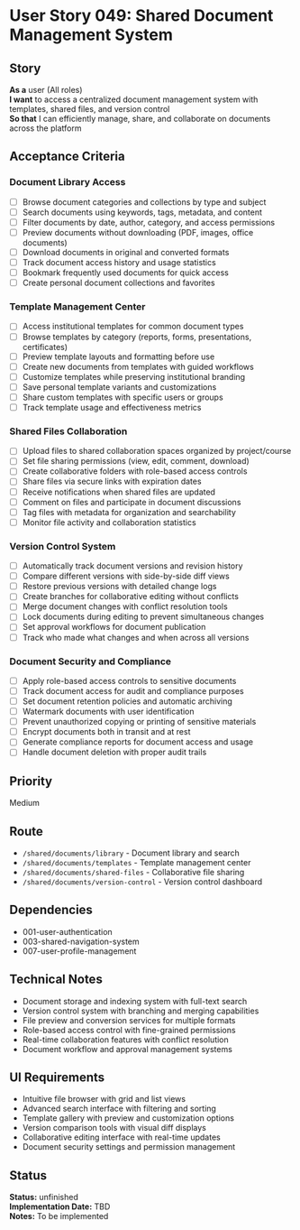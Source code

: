 # User Story 049: Shared Document Management System

## Story
**As a** user (All roles)  
**I want** to access a centralized document management system with templates, shared files, and version control  
**So that** I can efficiently manage, share, and collaborate on documents across the platform

## Acceptance Criteria

### Document Library Access
- [ ] Browse document categories and collections by type and subject
- [ ] Search documents using keywords, tags, metadata, and content
- [ ] Filter documents by date, author, category, and access permissions
- [ ] Preview documents without downloading (PDF, images, office documents)
- [ ] Download documents in original and converted formats
- [ ] Track document access history and usage statistics
- [ ] Bookmark frequently used documents for quick access
- [ ] Create personal document collections and favorites

### Template Management Center
- [ ] Access institutional templates for common document types
- [ ] Browse templates by category (reports, forms, presentations, certificates)
- [ ] Preview template layouts and formatting before use
- [ ] Create new documents from templates with guided workflows
- [ ] Customize templates while preserving institutional branding
- [ ] Save personal template variants and customizations
- [ ] Share custom templates with specific users or groups
- [ ] Track template usage and effectiveness metrics

### Shared Files Collaboration
- [ ] Upload files to shared collaboration spaces organized by project/course
- [ ] Set file sharing permissions (view, edit, comment, download)
- [ ] Create collaborative folders with role-based access controls
- [ ] Share files via secure links with expiration dates
- [ ] Receive notifications when shared files are updated
- [ ] Comment on files and participate in document discussions
- [ ] Tag files with metadata for organization and searchability
- [ ] Monitor file activity and collaboration statistics

### Version Control System
- [ ] Automatically track document versions and revision history
- [ ] Compare different versions with side-by-side diff views
- [ ] Restore previous versions with detailed change logs
- [ ] Create branches for collaborative editing without conflicts
- [ ] Merge document changes with conflict resolution tools
- [ ] Lock documents during editing to prevent simultaneous changes
- [ ] Set approval workflows for document publication
- [ ] Track who made what changes and when across all versions

### Document Security and Compliance
- [ ] Apply role-based access controls to sensitive documents
- [ ] Track document access for audit and compliance purposes
- [ ] Set document retention policies and automatic archiving
- [ ] Watermark documents with user identification
- [ ] Prevent unauthorized copying or printing of sensitive materials
- [ ] Encrypt documents both in transit and at rest
- [ ] Generate compliance reports for document access and usage
- [ ] Handle document deletion with proper audit trails

## Priority
Medium

## Route
- `/shared/documents/library` - Document library and search
- `/shared/documents/templates` - Template management center
- `/shared/documents/shared-files` - Collaborative file sharing
- `/shared/documents/version-control` - Version control dashboard

## Dependencies
- 001-user-authentication
- 003-shared-navigation-system
- 007-user-profile-management

## Technical Notes
- Document storage and indexing system with full-text search
- Version control system with branching and merging capabilities
- File preview and conversion services for multiple formats
- Role-based access control with fine-grained permissions
- Real-time collaboration features with conflict resolution
- Document workflow and approval management systems

## UI Requirements
- Intuitive file browser with grid and list views
- Advanced search interface with filtering and sorting
- Template gallery with preview and customization options
- Version comparison tools with visual diff displays
- Collaborative editing interface with real-time updates
- Document security settings and permission management
## Status
**Status:** unfinished  
**Implementation Date:** TBD  
**Notes:** To be implemented
